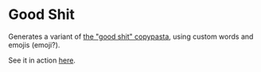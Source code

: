 # Good Shit
Generates a variant of [the "good shit" copypasta](https://redd.it/39bwkl), using custom words and emojis (emoji?).


See it in action [here](http://caseif.net/goodshit.html).
